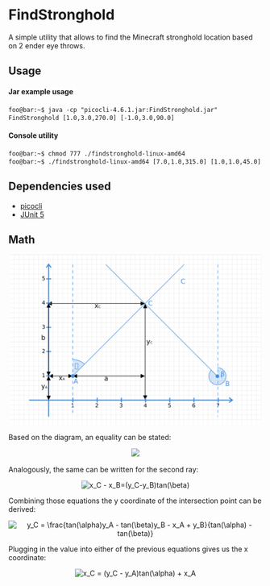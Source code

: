 # FindStronghold

A simple utility that allows to find the Minecraft stronghold location based on 2 ender eye throws.
## Usage
#### Jar example usage
```console 
foo@bar:~$ java -cp "picocli-4.6.1.jar:FindStronghold.jar" FindStronghold [1.0,3.0,270.0] [-1.0,3.0,90.0]
```
#### Console utility 
```console
foo@bar:~$ chmod 777 ./findstronghold-linux-amd64
foo@bar:~$ ./findstronghold-linux-amd64 [7.0,1.0,315.0] [1.0,1.0,45.0]
```
## Dependencies used
* [picocli](https://picocli.info/)
* [JUnit 5](https://junit.org/junit5)

## Math
<p align="center">
<img src="ReadmeResource/diagram.png" width="500"></br>
</p>
Based on the diagram, an equality can be stated:</br>
<p align="center">
<img src="https://latex.codecogs.com/svg.image?x_C&space;-&space;x_A=(y_C-y_A)tan(\alpha)"></br>
</p>
Analogously, the same can be written for the second ray:</br>
<p align="center">
<img src="https://latex.codecogs.com/svg.image?x_C&space;-&space;x_B=(y_C-y_B)tan(\beta)" title="x_C - x_B=(y_C-y_B)tan(\beta)" /></br>
</p>
Combining those equations the y coordinate of the intersection point can be derived:</br>
<p align="center">
<img src="https://latex.codecogs.com/svg.image?y_C&space;=&space;\frac{tan(\alpha)y_A&space;-&space;tan(\beta)y_B&space;-&space;x_A&space;&plus;&space;y_B}{tan(\alpha)&space;-&space;tan(\beta)}" title="y_C = \frac{tan(\alpha)y_A - tan(\beta)y_B - x_A + y_B}{tan(\alpha) - tan(\beta)}" /></br>
</p>
Plugging in the value into either of the previous equations gives us the x coordinate:</br>
<p align="center">
<img src="https://latex.codecogs.com/svg.image?x_C&space;=&space;(y_C&space;-&space;y_A)tan(\alpha)&space;&plus;&space;x_A" title="x_C = (y_C - y_A)tan(\alpha) + x_A"/>
</p>




